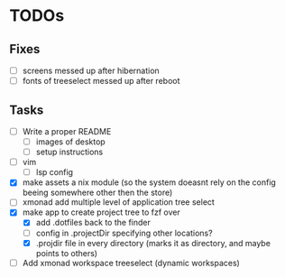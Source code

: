 # TODOs

## Fixes
- [ ] screens messed up after hibernation
- [ ] fonts of treeselect messed up after reboot

## Tasks
- [ ] Write a proper README
    - [ ] images of desktop
    - [ ] setup instructions
- [ ] vim
    - [ ] lsp config
- [x] make assets a nix module (so the system doeasnt rely on the config beeing somewhere other then the store)
- [ ] xmonad add multiple level of application tree select
- [x] make app to create project tree to fzf over
    - [x] add .dotfiles back to the finder
    - [ ] config in .projectDir specifying other locations?
    - [x] .projdir file in every directory (marks it as directory, and maybe points to others)
- [ ] Add xmonad workspace treeselect (dynamic workspaces)
